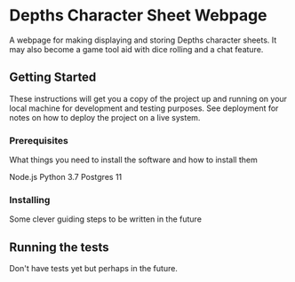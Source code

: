 # Depths Character Sheet Webpage

A webpage for making displaying and storing Depths character sheets. 
It may also become a game tool aid with dice rolling and a chat feature.

## Getting Started

These instructions will get you a copy of the project up and running on your local machine for development and testing purposes. 
See deployment for notes on how to deploy the project on a live system.

### Prerequisites

What things you need to install the software and how to install them

Node.js
Python 3.7
Postgres 11

### Installing

Some clever guiding steps to be written in the future

## Running the tests

Don't have tests yet but perhaps in the future.

